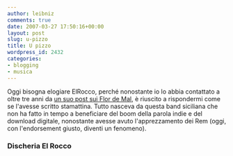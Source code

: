 ```yaml
---
author: leibniz
comments: true
date: 2007-03-27 17:50:16+00:00
layout: post
slug: u-pizzo
title: U pizzo
wordpress_id: 2432
categories:
- blogging
- musica
---
```


Oggi bisogna elogiare ElRocco, perché nonostante io lo abbia contattato a oltre tre anni da [un suo post sui Flor de Mal](http://elrocco.splinder.com/post/923878), è riuscito a rispondermi come se l'avesse scritto stamattina. Tutto nasceva da questa band siciliana che non ha fatto in tempo a beneficiare del boom della parola indie e del download digitale, nonostante avesse avuto l'apprezzamento dei Rem (oggi, con l'endorsement giusto, diventi un fenomeno).


### Discheria El Rocco
